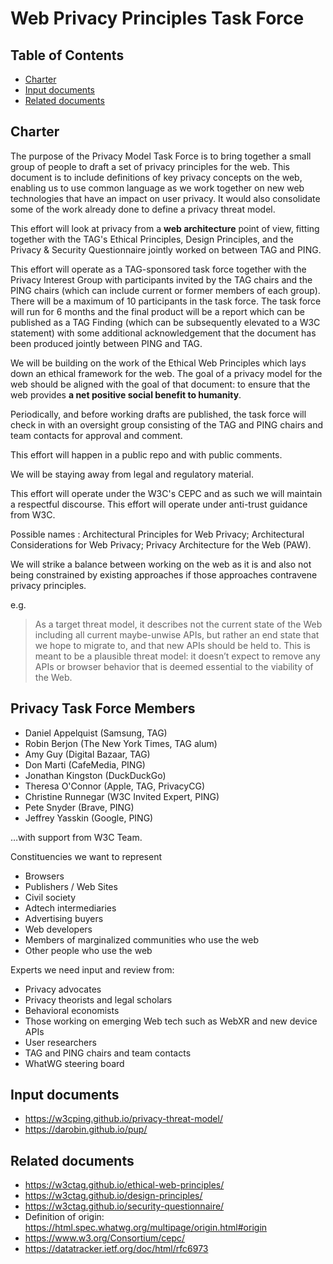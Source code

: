 # Web Privacy Principles Task Force

## Table of Contents

<!-- START doctoc generated TOC please keep comment here to allow auto update -->
<!-- DON'T EDIT THIS SECTION, INSTEAD RE-RUN doctoc TO UPDATE -->


- [Charter](#charter)
- [Input documents](#input-documents)
- [Related documents](#related-documents)

<!-- END doctoc generated TOC please keep comment here to allow auto update -->

## Charter

The purpose of the Privacy Model Task Force is to bring together a small group of people to draft a set of privacy principles for the web.  This document is to include definitions of key privacy concepts on the web, enabling us to use common language as we work together on new web technologies that have an impact on user privacy.  It would also consolidate some of the work already done to define a privacy threat model.

This effort will look at privacy from a **web architecture** point of view, fitting together with the TAG's Ethical Principles, Design Principles, and the Privacy & Security Questionnaire jointly worked on between TAG and PING.

This effort will operate as a TAG-sponsored task force together with the Privacy Interest Group with participants invited by the TAG chairs and the PING chairs (which can include current or former members of each group).  There will be a maximum of 10 participants in the task force. The task force will run for 6 months and the final product will be a report which can be published as a TAG Finding (which can be subsequently elevated to a W3C statement) with some additional acknowledgement that the document has been produced jointly between PING and TAG.

We will be building on the work of the Ethical Web Principles which lays down an ethical framework for the web.  The goal of a privacy model for the web should be aligned with the goal of that document: to ensure that the web provides **a net positive social benefit to humanity**.

Periodically, and before working drafts are published, the task force will check in with an oversight group consisting of the TAG and PING chairs and team contacts for approval and comment.

This effort will happen in a public repo and with public comments.

We will be staying away from legal and regulatory material.

This effort will operate under the W3C's CEPC and as such we will maintain a respectful discourse. This effort will operate under anti-trust guidance from W3C.

Possible names : Architectural Principles for Web Privacy; Architectural Considerations for Web Privacy; Privacy Architecture for the Web (PAW).

We will strike a balance between working on the web as it is and also not being constrained by existing approaches if those approaches contravene privacy principles.

e.g.
> As a target threat model, it describes not the current state of the Web including all current maybe-unwise APIs, but rather an end state that we hope to migrate to, and that new APIs should be held to. This is meant to be a plausible threat model: it doesn’t expect to remove any APIs or browser behavior that is deemed essential to the viability of the Web.

## Privacy Task Force Members

* Daniel Appelquist (Samsung, TAG)
* Robin Berjon (The New York Times, TAG alum)
* Amy Guy (Digital Bazaar, TAG)
* Don Marti (CafeMedia, PING)
* Jonathan Kingston (DuckDuckGo)
* Theresa O'Connor (Apple, TAG, PrivacyCG)
* Christine Runnegar (W3C Invited Expert, PING)
* Pete Snyder (Brave, PING)
* Jeffrey Yasskin (Google, PING)

…with support from W3C Team.

Constituencies we want to represent

* Browsers
* Publishers / Web Sites
* Civil society
* Adtech intermediaries
* Advertising buyers
* Web developers
* Members of marginalized communities who use the web
* Other people who use the web

Experts we need input and review from:
* Privacy advocates
* Privacy theorists and legal scholars
* Behavioral economists
* Those working on emerging Web tech such as WebXR and new device APIs
* User researchers
* TAG and PING chairs and team contacts
* WhatWG steering board

## Input documents

* https://w3cping.github.io/privacy-threat-model/
* https://darobin.github.io/pup/

## Related documents

* https://w3ctag.github.io/ethical-web-principles/
* https://w3ctag.github.io/design-principles/
* https://w3ctag.github.io/security-questionnaire/
* Definition of origin: https://html.spec.whatwg.org/multipage/origin.html#origin
* https://www.w3.org/Consortium/cepc/
* https://datatracker.ietf.org/doc/html/rfc6973
